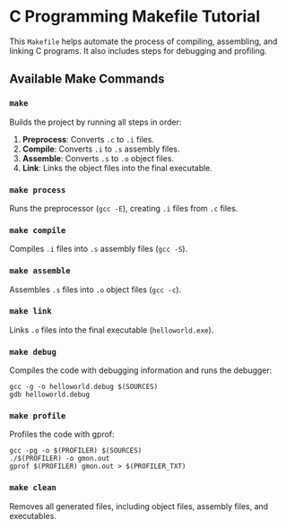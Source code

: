 # C Programming Makefile Tutorial

This `Makefile` helps automate the process of compiling, assembling, and linking C programs. It also includes steps for debugging and profiling.

## Available Make Commands

### `make`
Builds the project by running all steps in order:
1. **Preprocess**: Converts `.c` to `.i` files.
2. **Compile**: Converts `.i` to `.s` assembly files.
3. **Assemble**: Converts `.s` to `.o` object files.
4. **Link**: Links the object files into the final executable.

### `make process`
Runs the preprocessor (`gcc -E`), creating `.i` files from `.c` files.

### `make compile`
Compiles `.i` files into `.s` assembly files (`gcc -S`).

### `make assemble`
Assembles `.s` files into `.o` object files (`gcc -c`).

### `make link`
Links `.o` files into the final executable (`helloworld.exe`).

### `make debug`
Compiles the code with debugging information and runs the debugger:
```
gcc -g -o helloworld.debug $(SOURCES)
gdb helloworld.debug
```


### `make profile`
Profiles the code with gprof:

```
gcc -pg -o $(PROFILER) $(SOURCES)
./$(PROFILER) -o gmon.out
gprof $(PROFILER) gmon.out > $(PROFILER_TXT)
```
### `make clean`
Removes all generated files, including object files, assembly files, and executables.